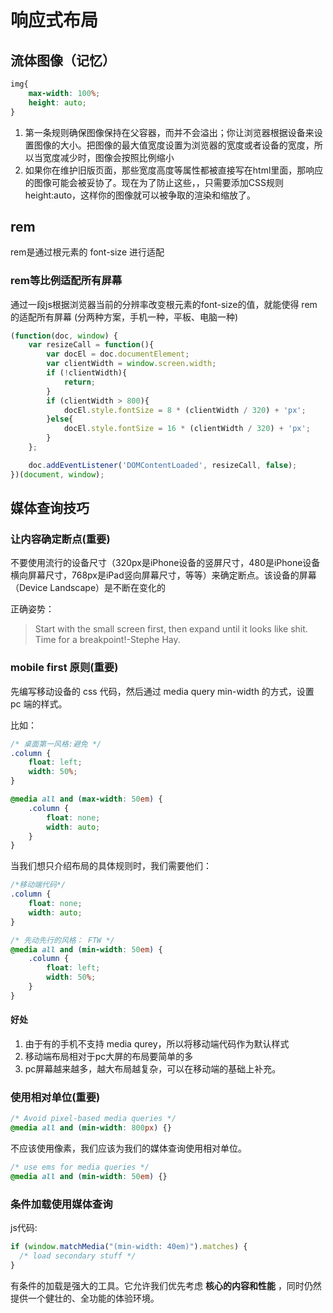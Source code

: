 # 响应式布局
## 流体图像（记忆）

```css
img{
    max-width: 100%;
    height: auto;
}
```

1. 第一条规则确保图像保持在父容器，而并不会溢出；你让浏览器根据设备来设置图像的大小。把图像的最大值宽度设置为浏览器的宽度或者设备的宽度，所以当宽度减少时，图像会按照比例缩小
2. 如果你在维护旧版页面，那些宽度高度等属性都被直接写在html里面，那响应的图像可能会被妥协了。现在为了防止这些，，只需要添加CSS规则height:auto，这样你的图像就可以被争取的渲染和缩放了。

## rem

rem是通过根元素的 font-size 进行适配

### rem等比例适配所有屏幕
通过一段js根据浏览器当前的分辨率改变根元素的font-size的值，就能使得 rem 的适配所有屏幕
(分两种方案，手机一种，平板、电脑一种)

```js
(function(doc, window) {
    var resizeCall = function(){
        var docEl = doc.documentElement;
        var clientWidth = window.screen.width;
        if (!clientWidth){
            return;
        }
        if (clientWidth > 800){
            docEl.style.fontSize = 8 * (clientWidth / 320) + 'px';
        }else{
            docEl.style.fontSize = 16 * (clientWidth / 320) + 'px';
        }
    };

    doc.addEventListener('DOMContentLoaded', resizeCall, false);
})(document, window);
```

## 媒体查询技巧
### 让内容确定断点(重要)
不要使用流行的设备尺寸（320px是iPhone设备的竖屏尺寸，480是iPhone设备横向屏幕尺寸，768px是iPad竖向屏幕尺寸，等等）来确定断点。该设备的屏幕（Device Landscape）是不断在变化的

正确姿势：

> Start with the small screen first, then expand until it looks like shit. Time for a breakpoint!-Stephe Hay.

### mobile first 原则(重要)
先编写移动设备的 css 代码，然后通过 media query min-width 的方式，设置 pc 端的样式。

比如：

```css
/* 桌面第一风格:避免 */
.column {
    float: left;
    width: 50%;
}

@media all and (max-width: 50em) {
    .column {
        float: none;
        width: auto;
    }
}
```

当我们想只介绍布局的具体规则时，我们需要他们：

```css
/*移动端代码*/
.column {
    float: none;
    width: auto;
}

/* 先动先行的风格： FTW */
@media all and (min-width: 50em) {
    .column {
        float: left;
        width: 50%;
    }
}
```
#### 好处

1. 由于有的手机不支持 media qurey，所以将移动端代码作为默认样式
2. 移动端布局相对于pc大屏的布局要简单的多
3. pc屏幕越来越多，越大布局越复杂，可以在移动端的基础上补充。

### 使用相对单位(重要)

```css
/* Avoid pixel-based media queries */
@media all and (min-width: 800px) {}
```

不应该使用像素，我们应该为我们的媒体查询使用相对单位。

```css
/* use ems for media queries */
@media all and (min-width: 50em) {}
```

### 条件加载使用媒体查询
js代码:

```js
if (window.matchMedia("(min-width: 40em)").matches) {
  /* load secondary stuff */
}
```

有条件的加载是强大的工具。它允许我们优先考虑 **核心的内容和性能** ，同时仍然提供一个健壮的、全功能的体验环境。
